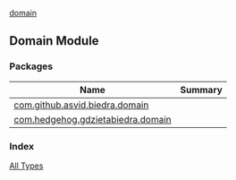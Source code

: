 [domain](./index.md)

## Domain Module

### Packages

| Name | Summary |
|---|---|
| [com.github.asvid.biedra.domain](com.github.asvid.biedra.domain/index.md) |  |
| [com.hedgehog.gdzietabiedra.domain](com.hedgehog.gdzietabiedra.domain/index.md) |  |

### Index

[All Types](alltypes/index.md)